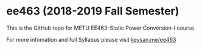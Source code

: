 # ee463 (2018-2019 Fall Semester)

This is the GitHub repo for METU EE463-Static Power Conversion-I course.

For more infomation and full Syllabus please visit [keysan.me/ee463](http://keysan.me/ee463)
